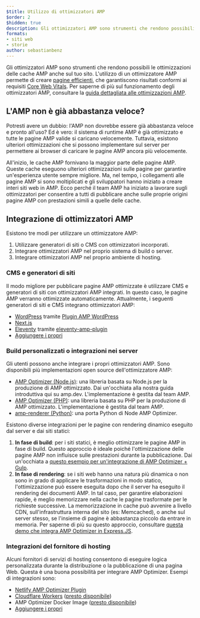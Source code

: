 ```yaml
---
$title: Utilizzo di ottimizzatori AMP
$order: 2
$hidden: true
description: Gli ottimizzatori AMP sono strumenti che rendono possibili le ottimizzazioni delle cache AMP anche sul tuo sito. L'utilizzo di un ottimizzatore AMP permette di creare  pagine efficienti, che garantiscono risultati conformi ai requisiti Core Web Vitals. Questa guida spiega come utilizzare al meglio un ottimizzatore AMP per migliorare le proprie pagine AMP.
formats:
- siti web
- storie
author: sebastianbenz
---
```


Gli ottimizzatori AMP sono strumenti che rendono possibili le ottimizzazioni delle cache AMP anche sul tuo sito. L'utilizzo di un ottimizzatore AMP permette di creare [pagine efficienti](https://developers.google.com/search/docs/guides/page-experience), che garantiscono risultati conformi ai requisiti [Core Web Vitals](https://developers.google.com/search/docs/guides/page-experience). Per saperne di più sul funzionamento degli ottimizzatori AMP, consultare la [guida dettagliata alle ottimizzazioni AMP](explainer.md).

## L'AMP non è già abbastanza veloce?

Potresti avere un dubbio: l'AMP non dovrebbe essere già abbastanza veloce e pronto all'uso? Ed è vero: il sistema di runtime AMP è già ottimizzato e tutte le pagine AMP valide si caricano velocemente. Tuttavia, esistono ulteriori ottimizzazioni che si possono implementare sul server per permettere ai browser di caricare le pagine AMP ancora più velocemente.

All'inizio, le cache AMP fornivano la maggior parte delle pagine AMP. Queste cache eseguono ulteriori ottimizzazioni sulle pagine per garantire un'esperienza utente sempre migliore. Ma, nel tempo, i collegamenti alle pagine AMP si sono moltiplicati e gli sviluppatori hanno iniziato a creare interi siti web in AMP. Ecco perché il team AMP ha iniziato a lavorare sugli ottimizzatori per consentire a tutti di pubblicare anche sulle proprie origini pagine AMP con prestazioni simili a quelle delle cache.

## Integrazione di ottimizzatori AMP

Esistono tre modi per utilizzare un ottimizzatore AMP:

1. Utilizzare generatori di siti o CMS con ottimizzatori incorporati.
2. Integrare ottimizzatori AMP nel proprio sistema di build o server.
3. Integrare ottimizzatori AMP nel proprio ambiente di hosting.

### CMS e generatori di siti

Il modo migliore per pubblicare pagine AMP ottimizzate è utilizzare CMS e generatori di siti con ottimizzatori AMP integrati. In questo caso, le pagine AMP verranno ottimizzate automaticamente. Attualmente, i seguenti generatori di siti e CMS integrano ottimizzatori AMP:

- [WordPress](https://wordpress.org/) tramite [Plugin AMP WordPress](https://wordpress.org/plugins/amp/)
- [Next.js](https://nextjs.org/docs/api-reference/next/amp)
- [Eleventy](https://www.11ty.dev/) tramite [eleventy-amp-plugin](https://blog.amp.dev/2020/07/28/introducing-the-eleventy-amp-plugin/)
- [Aggiungere i propri](https://github.com/ampproject/amp.dev/issues/new?assignees=&labels=Category%3A+Content%2C+Status%3A+Pending+Triage&template=content.md&title=)

### Build personalizzati o integrazioni nei server

Gli utenti possono anche integrare i propri ottimizzatori AMP. Sono disponibili più implementazioni open source dell'ottimizzatore AMP:

- [AMP Optimizer (Node.js)](node-amp-optimizer.md): una libreria basata su Node.js per la produzione di AMP ottimizzato. Dai un'occhiata alla nostra guida introduttiva qui su amp.dev. L'implementazione è gestita dal team AMP.
- [AMP Optimizer (PHP)](https://github.com/ampproject/amp-wp/tree/develop/lib/optimizer): una libreria basata su PHP per la produzione di AMP ottimizzato. L'implementazione è gestita dal team AMP.
- [amp-renderer (Python)](https://github.com/chasefinch/amp-renderer): una porta Python di Node AMP Optimizer.

Esistono diverse integrazioni per le pagine con rendering dinamico eseguito dal server e dai siti statici:

1. **In fase di build**: per i siti statici, è meglio ottimizzare le pagine AMP in fase di build. Questo approccio è ideale poiché l'ottimizzazione delle pagine AMP non influisce sulle prestazioni durante la pubblicazione. Dai un'occhiata a [questo esempio per un'integrazione di AMP Optimizer + Gulp](https://github.com/ampproject/amp-toolbox/tree/main/packages/optimizer/demo/gulp).
2. **In fase di rendering**: se i siti web hanno una natura più dinamica o non sono in grado di applicare le trasformazioni in modo statico, l'ottimizzazione può essere eseguita dopo che il server ha eseguito il rendering dei documenti AMP. In tal caso, per garantire elaborazioni rapide, è meglio memorizzare nella cache le pagine trasformate per le richieste successive. La memorizzazione in cache può avvenire a livello CDN, sull'infrastruttura interna del sito (es: Memcached), o anche sul server stesso, se l'insieme di pagine è abbastanza piccolo da entrare in memoria. Per saperne di più su questo approccio, consultare [questa demo che integra AMP Optimizer in Express.JS](https://github.com/ampproject/amp-toolbox/tree/main/packages/optimizer/demo/express).

### Integrazioni del fornitore di hosting

Alcuni fornitori di servizi di hosting consentono di eseguire logica personalizzata durante la distribuzione o la pubblicazione di una pagina Web. Questa è una buona possibilità per integrare AMP Optimizer. Esempi di integrazioni sono:

- [Netlify AMP Optimizer Plugin](https://github.com/martinbean/netlify-plugin-amp-server-side-rendering#amp-server-side-rendering-netlify-plugin)
- [Cloudflare Workers](https://workers.cloudflare.com/) ([presto disponibile](https://github.com/ampproject/amp-toolbox/issues/878))
- AMP Optimizer Docker Image ([presto disponibile](https://github.com/ampproject/amp-toolbox/issues/879))
- [Aggiungere i propri](https://github.com/ampproject/amp.dev/issues/new?assignees=&labels=Category%3A+Content%2C+Status%3A+Pending+Triage&template=content.md&title=)
